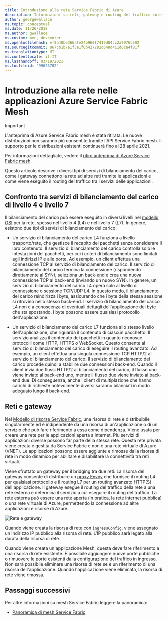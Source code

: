 ```yaml
---
title: Introduzione alla rete Service Fabric di Azure
description: Informazioni su reti, gateway e routing del traffico intelligente in Azure Service Fabric Mesh.
author: georgewallace
ms.topic: conceptual
ms.date: 11/26/2018
ms.author: gwallace
ms.custom: mvc, devcenter
ms.openlocfilehash: ef8b40be366afe24b960f7419d84cc2a9976b592
ms.sourcegitcommit: 867cb1b7a1f3a1f0b427282c648d411d0ca4f81f
ms.translationtype: MT
ms.contentlocale: it-IT
ms.lasthandoff: 03/19/2021
ms.locfileid: "99625702"
---
```

# <a name="introduction-to-networking-in-service-fabric-mesh-applications"></a>Introduzione alla rete nelle applicazioni Azure Service Fabric Mesh

> [!IMPORTANT]
> L'anteprima di Azure Service Fabric mesh è stata ritirata. Le nuove distribuzioni non saranno più consentite tramite l'API Service Fabric mesh. Il supporto per le distribuzioni esistenti continuerà fino al 28 aprile 2021.
> 
> Per informazioni dettagliate, vedere il [ritiro anteprima di Azure Service Fabric mesh](https://azure.microsoft.com/updates/azure-service-fabric-mesh-preview-retirement/).

Questo articolo descrive i diversi tipi di servizi di bilanciamento del carico, come i gateway connettono la rete ad altre reti tramite le applicazioni e come viene eseguito il routing del traffico tra i servizi delle applicazioni.

## <a name="layer-4-vs-layer-7-load-balancers"></a>Confronto tra servizi di bilanciamento del carico di livello 4 e livello 7
Il bilanciamento del carico può essere eseguito in diversi livelli nel [modello OSI](https://en.wikipedia.org/wiki/OSI_model) per la rete, spesso nel livello 4 (L4) e nel livello 7 (L7).  In genere, esistono due tipi di servizi di bilanciamento del carico:

- Un servizio di bilanciamento del carico L4 funziona a livello trasporto/rete, che gestisce il recapito dei pacchetti senza considerare il loro contenuto. Il servizio di bilanciamento del carico controlla solo le intestazioni dei pacchetti, per cui i criteri di bilanciamento sono limitati agli indirizzi IP e alle porte. Ad esempio, un client effettua una connessione TCP al servizio di bilanciamento del carico. Il servizio di bilanciamento del carico termina la connessione (rispondendo direttamente al SYN), seleziona un back-end e crea una nuova connessione TCP al back-end (inviando un nuovo SYN). In genere, un servizio di bilanciamento del carico L4 opera solo al livello di connessione o sessione TCP/UDP L4. In questo modo, il bilanciamento del carico reindirizza i byte, assicurando che i byte della stessa sessione si ritrovino nello stesso back-end. Il servizio di bilanciamento del carico L4 non è a conoscenza di eventuali dettagli dell'applicazione dei byte che sta spostando. I byte possono essere qualsiasi protocollo dell'applicazione.

- Un servizio di bilanciamento del carico L7 funziona allo stesso livello dell'applicazione, che riguarda il contenuto di ciascun pacchetto. Il servizio analizza il contenuto dei pacchetti in quanto riconosce protocolli come HTTP, HTTPS o WebSocket. Questo consente al servizio di bilanciamento del carico di eseguire il routing avanzato. Ad esempio, un client effettua una singola connessione TCP HTTP/2 al servizio di bilanciamento del carico. Il servizio di bilanciamento del carico procede quindi a stabilire due connessioni back-end. Quando il client invia due flussi HTTP/2 al bilanciamento del carico, il flusso uno viene inviato al back-end uno, mentre il flusso due viene inviato al back-end due. Di conseguenza, anche i client di multiplazione che hanno carichi di richieste notevolmente diversi saranno bilanciati in modo adeguato lungo il back-end. 

## <a name="networks-and-gateways"></a>Reti e gateway
Nel [Modello di risorse Service Fabric](service-fabric-mesh-service-fabric-resources.md), una risorsa di rete è distribuibile singolarmente ed è indipendente da una risorsa di un'applicazione o di un servizio che può fare riferimento a essa come dipendenza. Viene usata per creare una rete per le applicazioni aperta a internet. Più servizi di applicazioni diverse possono far parte della stessa rete. Questa rete privata viene creata e gestita da Service Fabric e non è una rete virtuale di Azure (VNET). Le applicazioni possono essere aggiunte e rimosse dalla risorsa di rete in modo dinamico per abilitare e disabilitare la connettività tra reti virtuali. 

Viene sfruttato un gateway per il bridging tra due reti. La risorsa del gateway consente di distribuire un [proxy Envoy](https://www.envoyproxy.io/) che fornisce il routing L4 per qualsiasi protocollo e il routing L7 per un routing avanzato HTTP(S) dell'applicazione. Il gateway esegue il routing del traffico della rete a una rete esterna e determina il servizio a cui eseguire il routing del traffico.  La rete esterna può essere una rete aperta (in pratica, la rete internet pubblica) o una rete virtuale di Azure, permettendo la connessione ad altre applicazioni e risorse di Azure. 

![Rete e gateway][Image1]

Quando viene creata la risorsa di rete con `ingressConfig`, viene assegnato un indirizzo IP pubblico alla risorsa di rete. L'IP pubblico sarà legato alla durata della risorsa di rete.

Quando viene creata un'applicazione Mesh, questa deve fare riferimento a una risorsa di rete esistente. È possibile aggiungere nuove porte pubbliche o rimuovere le porte esistenti dalla configurazione del traffico in ingresso. Non sarà possibile eliminare una risorsa di rete se è un riferimento di una risorsa dell'applicazione. Quando l'applicazione viene eliminata, la risorsa di rete viene rimossa.

## <a name="next-steps"></a>Passaggi successivi 
Per altre informazioni su mesh Service Fabric leggere la panoramica:
- [Panoramica di mesh Service Fabric](service-fabric-mesh-overview.md)

[Image1]: media/service-fabric-mesh-networks-and-gateways/NetworkAndGateway.png